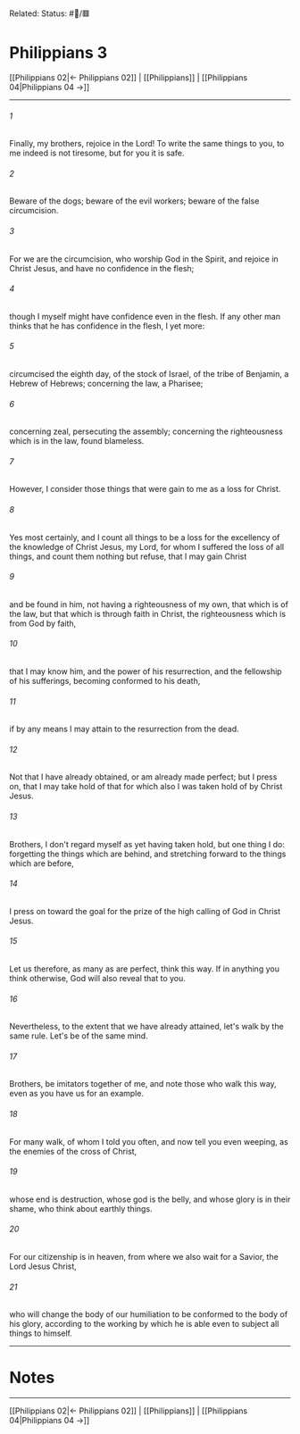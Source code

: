 Related:
Status: #📖/🟥
# Philippians 3

[[Philippians 02|← Philippians 02]] | [[Philippians]] | [[Philippians 04|Philippians 04 →]]
***



###### 1 
Finally, my brothers, rejoice in the Lord! To write the same things to you, to me indeed is not tiresome, but for you it is safe. 

###### 2 
Beware of the dogs; beware of the evil workers; beware of the false circumcision. 

###### 3 
For we are the circumcision, who worship God in the Spirit, and rejoice in Christ Jesus, and have no confidence in the flesh; 

###### 4 
though I myself might have confidence even in the flesh. If any other man thinks that he has confidence in the flesh, I yet more: 

###### 5 
circumcised the eighth day, of the stock of Israel, of the tribe of Benjamin, a Hebrew of Hebrews; concerning the law, a Pharisee; 

###### 6 
concerning zeal, persecuting the assembly; concerning the righteousness which is in the law, found blameless. 

###### 7 
However, I consider those things that were gain to me as a loss for Christ. 

###### 8 
Yes most certainly, and I count all things to be a loss for the excellency of the knowledge of Christ Jesus, my Lord, for whom I suffered the loss of all things, and count them nothing but refuse, that I may gain Christ 

###### 9 
and be found in him, not having a righteousness of my own, that which is of the law, but that which is through faith in Christ, the righteousness which is from God by faith, 

###### 10 
that I may know him, and the power of his resurrection, and the fellowship of his sufferings, becoming conformed to his death, 

###### 11 
if by any means I may attain to the resurrection from the dead. 

###### 12 
Not that I have already obtained, or am already made perfect; but I press on, that I may take hold of that for which also I was taken hold of by Christ Jesus. 

###### 13 
Brothers, I don't regard myself as yet having taken hold, but one thing I do: forgetting the things which are behind, and stretching forward to the things which are before, 

###### 14 
I press on toward the goal for the prize of the high calling of God in Christ Jesus. 

###### 15 
Let us therefore, as many as are perfect, think this way. If in anything you think otherwise, God will also reveal that to you. 

###### 16 
Nevertheless, to the extent that we have already attained, let's walk by the same rule. Let's be of the same mind. 

###### 17 
Brothers, be imitators together of me, and note those who walk this way, even as you have us for an example. 

###### 18 
For many walk, of whom I told you often, and now tell you even weeping, as the enemies of the cross of Christ, 

###### 19 
whose end is destruction, whose god is the belly, and whose glory is in their shame, who think about earthly things. 

###### 20 
For our citizenship is in heaven, from where we also wait for a Savior, the Lord Jesus Christ, 

###### 21 
who will change the body of our humiliation to be conformed to the body of his glory, according to the working by which he is able even to subject all things to himself.

---
# Notes


***
[[Philippians 02|← Philippians 02]] | [[Philippians]] | [[Philippians 04|Philippians 04 →]]
